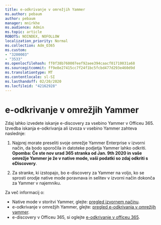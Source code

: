 ```yaml
---
title: e-odkrivanje v omrežjih Yammer
ms.author: pebaum
author: pebaum
manager: mnirkhe
ms.audience: Admin
ms.topic: article
ROBOTS: NOINDEX, NOFOLLOW
localization_priority: Normal
ms.collection: Adm_O365
ms.custom:
- "3200003"
- "3533"
ms.openlocfilehash: ff0f38b760007eef92aee394caacf01710031a68
ms.sourcegitcommit: ff9e8e27415cc7f24f1bc5fcbd477d293e460d9d
ms.translationtype: MT
ms.contentlocale: sl-SI
ms.lasthandoff: 02/20/2020
ms.locfileid: "42162928"
---
```

# <a name="ediscovery-in-yammer-networks"></a>e-odkrivanje v omrežjih Yammer

Zdaj lahko izvedete iskanje e-discovery za vsebino Yammer v Officeu 365.  Izvedba iskanja e-odkrivanja ali izvoza v vsebino Yammer zahteva naslednje:

1. Najprej morate preseliti svoje omrežje Yammer Enterprise v izvorni način, da bodo sporočila in datoteke podjetja Yammer lahko odkriti. **Opomba: Če ste nov urad 365 stranka od Jan. 9th 2020 in vaše omrežje Yammer je že v native mode, vaši podatki so zdaj odkriti s eDiscovery**.

2. Za stranke, ki izstopajo, bo e-discovery za Yammer na voljo, ko se sprosti orodje native mode poravnava in selitev v izvorni način dokonča za Yammer v najemniku.

Za več informacij o:

- Native mode v storitvi Yammer, glejte: [pregled izvornem načinu](https://docs.microsoft.com/yammer/configure-your-yammer-network/overview-native-mode).
- e-odkrivanje v omrežjih Yammer, glejte: [pregled e-odkrivanja v omrežjih yammer](https://docs.microsoft.com/en-us/yammer/manage-security-and-compliance/overview-of-ediscovery).
- e-discovery v Officeu 365, si oglejte [e-odkrivanje v officeu 365](https://docs.microsoft.com/en-us/microsoft-365/compliance/ediscovery).
